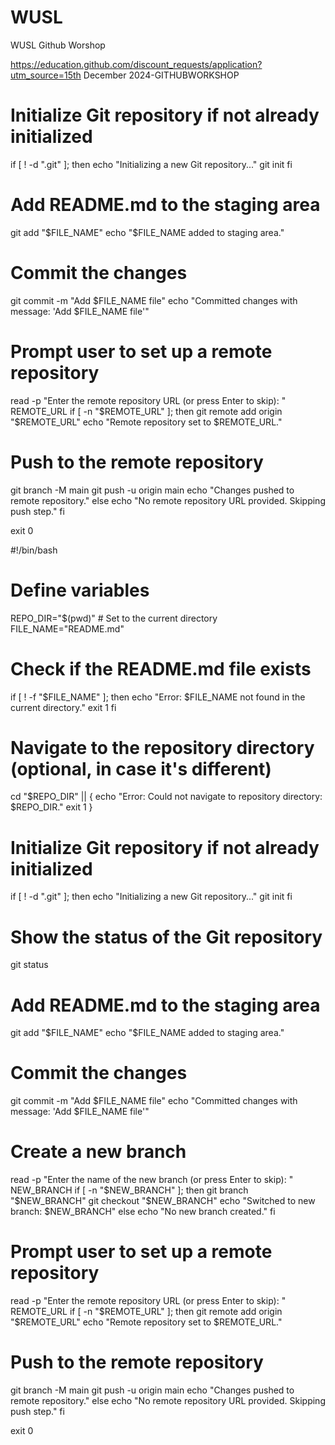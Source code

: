 # WUSL
WUSL Github Worshop

https://education.github.com/discount_requests/application?utm_source=15th December 2024-GITHUBWORKSHOP



# Initialize Git repository if not already initialized
if [ ! -d ".git" ]; then
  echo "Initializing a new Git repository..."
  git init
fi

# Add README.md to the staging area
git add "$FILE_NAME"
echo "$FILE_NAME added to staging area."

# Commit the changes
git commit -m "Add $FILE_NAME file"
echo "Committed changes with message: 'Add $FILE_NAME file'"

# Prompt user to set up a remote repository
read -p "Enter the remote repository URL (or press Enter to skip): " REMOTE_URL
if [ -n "$REMOTE_URL" ]; then
  git remote add origin "$REMOTE_URL"
  echo "Remote repository set to $REMOTE_URL."

  # Push to the remote repository
  git branch -M main
  git push -u origin main
  echo "Changes pushed to remote repository."
else
  echo "No remote repository URL provided. Skipping push step."
fi

exit 0


#!/bin/bash

# Define variables
REPO_DIR="$(pwd)"  # Set to the current directory
FILE_NAME="README.md"

# Check if the README.md file exists
if [ ! -f "$FILE_NAME" ]; then
  echo "Error: $FILE_NAME not found in the current directory."
  exit 1
fi

# Navigate to the repository directory (optional, in case it's different)
cd "$REPO_DIR" || {
  echo "Error: Could not navigate to repository directory: $REPO_DIR."
  exit 1
}

# Initialize Git repository if not already initialized
if [ ! -d ".git" ]; then
  echo "Initializing a new Git repository..."
  git init
fi

# Show the status of the Git repository
git status

# Add README.md to the staging area
git add "$FILE_NAME"
echo "$FILE_NAME added to staging area."

# Commit the changes
git commit -m "Add $FILE_NAME file"
echo "Committed changes with message: 'Add $FILE_NAME file'"

# Create a new branch
read -p "Enter the name of the new branch (or press Enter to skip): " NEW_BRANCH
if [ -n "$NEW_BRANCH" ]; then
  git branch "$NEW_BRANCH"
  git checkout "$NEW_BRANCH"
  echo "Switched to new branch: $NEW_BRANCH"
else
  echo "No new branch created."
fi

# Prompt user to set up a remote repository
read -p "Enter the remote repository URL (or press Enter to skip): " REMOTE_URL
if [ -n "$REMOTE_URL" ]; then
  git remote add origin "$REMOTE_URL"
  echo "Remote repository set to $REMOTE_URL."

  # Push to the remote repository
  git branch -M main
  git push -u origin main
  echo "Changes pushed to remote repository."
else
  echo "No remote repository URL provided. Skipping push step."
fi

exit 0

